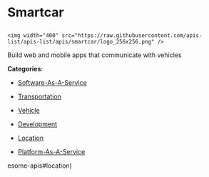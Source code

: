 # Smartcar<p align="center">
    <img width="400" src="https://raw.githubusercontent.com/apis-list/apis-list/apis/smartcar/logo_256x256.png" />
</p>

Build web and mobile apps that communicate with vehicles

**Categories**:

- [Software-As-A-Service](https://github/apis-list/apis-list#software-as-a-service)

- [Transportation](https://github/apis-list/apis-list#transportation)

- [Vehicle](https://github/apis-list/apis-list#vehicle)

- [Development](https://github/apis-list/apis-list#development)

- [Location](https://github/apis-list/apis-list#location)

- [Platform-As-A-Service](https://github/apis-list/apis-list#platform-as-a-service)





esome-apis#location)



